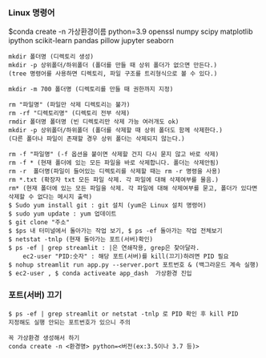 ### Linux 명령어
$conda create -n 가상환경이름 python=3.9 openssl numpy scipy matplotlib ipython scikit-learn pandas pillow jupyter seaborn

    mkdir 폴더명 (디렉토리 생성)  
    mkdir -p 상위폴더/하위폴더 (폴더를 만들 때 상위 폴더가 없으면 만든다.)  
    (tree 명령어를 사용하면 디렉토리, 파일 구조를 트리형식으로 볼 수 있다.)  

    mkdir -m 700 폴더명 (디렉토리를 만들 때 권한까지 지정)  

    rm "파일명" (파일만 삭제 디렉토리는 불가)  
    rm -rf "디렉토리명" (디렉토리 전부 삭제)  
    rmdir 폴더명 폴더명 (빈 디렉토리만 삭제 가능 여러개도 ok)  
    mkdir -p 상위폴더/하위폴더 (폴더를 삭제할 때 상위 폴더도 함께 삭제한다.)  
    (다른 폴더나 파일이 존재할 경우 상위 폴더는 삭제되지 않는다.)  

    rm -f "파일명" (-f 옵션을 붙이면 삭제할 건지 다시 묻지 않고 바로 삭제)  
    rm -f * (현재 폴더에 있는 모든 파일을 바로 삭제합니다. 폴더는 삭제안됨)  
    rm -r  폴더명(파일이 들어있는 디렉토리를 삭제할 때는 rm -r 명령을 사용)  
    rm *.txt (확장자 txt 모든 파일 삭제. 각 파일에 대해 삭제여부를 물음.)  
    rm* (현재 폴더에 있는 모든 파일을 삭제. 각 파일에 대해 삭제여부를 묻고, 폴더가 있다면 삭제할 수 없다는 메시지 출력)  
    $ Sudo yum install git : git 설치 (yum은 Linux 설치 명령어)  
    $ sudo yum update : yum 업데이트  
    $ git clone "주소"  
    $ $ps 내 터미널에서 돌아가는 작업 보기, $ ps -ef 돌아가는 작업 전체보기  
    $ netstat -tnlp (현재 돌아가는 포트(서버)확인)  
    $ ps -ef | grep streamlit : |은 연쇄작용, grep은 찾아달라.  
        ec2-user "PID:숫자" : 해당 포트(서버)를 kill(끄기)하려면 PID 필요  
    $ nohup streamlit run app.py --server.port 포트번호 & (백그라운드 계속 실행)  
    $ ec2-user , $ conda activeate app_dash  가상환경 진입
### 포트(서버) 끄기  
    $ ps -ef | grep streamlit or netstat -tnlp 로 PID 확인 후 kill PID  
    지정해도 실행 안되는 포트번호가 있으니 주의  

    꼭 가상환경 생성해서 하기
    conda create -n <환경명> python=<버전(ex:3.5이나 3.7 등)>